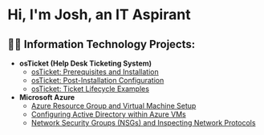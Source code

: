<h1>Hi, I'm Josh, an IT Aspirant
<h2>👨‍💻 Information Technology Projects:</h2>

- <b>osTicket (Help Desk Ticketing System)</b>
  - [osTicket: Prerequisites and Installation](https://github.com/jconway98/osticket-prereqs)
  - [osTicket: Post-Installation Configuration](https://github.com/jconway98/post-install-config)
  - [osTicket: Ticket Lifecycle Examples](https://github.com/jconway98/ticket-lifecycle)
- <b>Microsoft Azure</b>
  - [Azure Resource Group and Virtual Machine Setup](https://github.com/jconway98/azureRG-VM)
  - [Configuring Active Directory within Azure VMs](https://github.com/jconway98/configure-ad)
  - [Network Security Groups (NSGs) and Inspecting Network Protocols](https://github.com/jconway98/azure-network-protocols)
  
